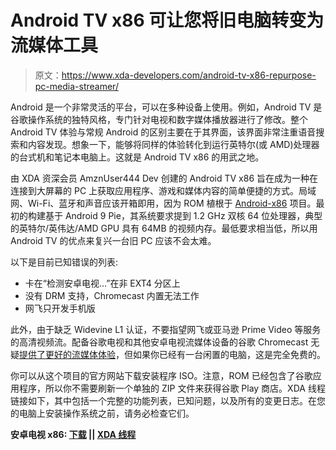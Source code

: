 # Android TV x86 可让您将旧电脑转变为流媒体工具

> 原文：<https://www.xda-developers.com/android-tv-x86-repurpose-pc-media-streamer/>

Android 是一个非常灵活的平台，可以在多种设备上使用。例如，Android TV 是谷歌操作系统的独特风格，专门针对电视和数字媒体播放器进行了修改。整个 Android TV 体验与常规 Android 的区别主要在于其界面，该界面非常注重语音搜索和内容发现。想象一下，能够将同样的体验转化到运行英特尔(或 AMD)处理器的台式机和笔记本电脑上。这就是 Android TV x86 的用武之地。

由 XDA 资深会员 AmznUser444 Dev 创建的 Android TV x86 旨在成为一种在连接到大屏幕的 PC 上获取应用程序、游戏和媒体内容的简单便捷的方式。局域网、Wi-Fi、蓝牙和声音应该开箱即用，因为 ROM 植根于 [Android-x86](https://www.xda-developers.com/tag/android-x86/) 项目。最初的构建基于 Android 9 Pie，其系统要求提到 1.2 GHz 双核 64 位处理器，典型的英特尔/英伟达/AMD GPU 具有 64MB 的视频内存。最低要求相当低，所以用 Android TV 的优点来复兴一台旧 PC 应该不会太难。

以下是目前已知错误的列表:

*   卡在“检测安卓电视…”在非 EXT4 分区上
*   没有 DRM 支持，Chromecast 内置无法工作
*   网飞只开发手机版

此外，由于缺乏 Widevine L1 认证，不要指望网飞或亚马逊 Prime Video 等服务的高清视频流。配备谷歌电视和其他安卓电视流媒体设备的谷歌 Chromecast 无疑[提供了更好的流媒体体验](https://www.xda-developers.com/google-chromecast-with-google-tv-streaming/)，但如果你已经有一台闲置的电脑，这是完全免费的。

你可以从这个项目的官方网站下载安装程序 ISO。注意，ROM 已经包含了谷歌应用程序，所以你不需要刷新一个单独的 ZIP 文件来获得谷歌 Play 商店。XDA 线程链接如下，其中包括一个完整的功能列表，已知问题，以及所有的变更日志。在您的电脑上安装操作系统之前，请务必检查它们。

**安卓电视 x86: [下载](https://sites.google.com/view/atv-x86/download) || [XDA 线程](https://forum.xda-developers.com/android-stick--console-computers/intel/android-tv-x86-repurpose-pcs-t4182205)**